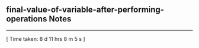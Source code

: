 <h2>final-value-of-variable-after-performing-operations Notes</h2><hr>[ Time taken: 8 d 11 hrs 8 m 5 s ]
